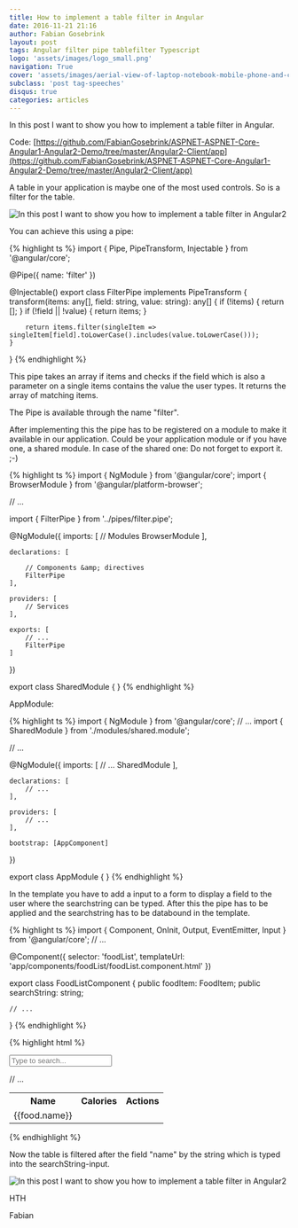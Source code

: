```yaml
---
title: How to implement a table filter in Angular
date: 2016-11-21 21:16
author: Fabian Gosebrink
layout: post
tags: Angular filter pipe tablefilter Typescript
logo: 'assets/images/logo_small.png'
navigation: True
cover: 'assets/images/aerial-view-of-laptop-notebook-mobile-phone-and-coffee-cup-on-wooden-table.jpg'
subclass: 'post tag-speeches'
disqus: true
categories: articles
---
```



In this post I want to show you how to implement a table filter in Angular.

Code: [https://github.com/FabianGosebrink/ASPNET-ASPNET-Core-Angular1-Angular2-Demo/tree/master/Angular2-Client/app](https://github.com/FabianGosebrink/ASPNET-ASPNET-Core-Angular1-Angular2-Demo/tree/master/Angular2-Client/app)

A table in your application is maybe one of the most used controls. So is a filter for the table.

![In this post I want to show you how to implement a table filter in Angular2](https://offering.solutions/wp-content/uploads/2016/11/filter-1024x133.jpg)

You can achieve this using a pipe:

{% highlight ts %}
import { Pipe, PipeTransform, Injectable } from '@angular/core';

@Pipe({
    name: 'filter'
})

@Injectable()
export class FilterPipe implements PipeTransform {
    transform(items: any[], field: string, value: string): any[] {
        if (!items) {
            return [];
        }
        if (!field || !value) {
            return items;
        }

        return items.filter(singleItem => singleItem[field].toLowerCase().includes(value.toLowerCase()));
    }
}
{% endhighlight %}

This pipe takes an array if items and checks if the field which is also a parameter on a single items contains the value the user types. It returns the array of matching items.

The Pipe is available through the name "filter".

After implementing this the pipe has to be registered on a module to make it available in our application. Could be your application module or if you have one, a shared module. In case of the shared one: Do not forget to export it. ;-)

{% highlight ts %}
import { NgModule } from '@angular/core';
import { BrowserModule } from '@angular/platform-browser';

// ...

import { FilterPipe } from '../pipes/filter.pipe';

@NgModule({
    imports: [
        // Modules
        BrowserModule
    ],

    declarations: [

        // Components &amp; directives
        FilterPipe
    ],

    providers: [
        // Services
    ],

    exports: [
        // ...
        FilterPipe
    ]
})

export class SharedModule { }
{% endhighlight %}

AppModule:

{% highlight ts %}
import { NgModule } from '@angular/core';
// ...
import { SharedModule } from './modules/shared.module';

// ...

@NgModule({
    imports: [
        // ...
        SharedModule
    ],

    declarations: [
        // ...
    ],

    providers: [
        // ...
    ],

    bootstrap: [AppComponent]
})

export class AppModule { }
{% endhighlight %}

In the template you have to add a input to a form to display a field to the user where the searchstring can be typed. After this the pipe has to be applied and the searchstring has to be databound in the template.

{% highlight ts %}
import { Component, OnInit, Output, EventEmitter, Input } from '@angular/core';
// ...

@Component({
    selector: 'foodList',
    templateUrl: 'app/components/foodList/foodList.component.html'
})

export class FoodListComponent {
    public foodItem: FoodItem;
    public searchString: string;

    // ...
}
{% endhighlight %}

{% highlight html %}
<form>
    <div class="form-group">
        <div class="input-group">
            <div class="input-group-addon"><i class="glyphicon glyphicon-search"></i></div>
            <input type="text" class="form-control" name="searchString" placeholder="Type to search..." [(ngModel)]="searchString">
        </div>
    </div>
</form>

<table class="table">
    <tr>
        <th>Name</th>
        <th>Calories</th>
        <th class="text-right">Actions</th>
    </tr>
    <tr *ngFor="let food of foods | filter : 'name' : searchString; let i = index">
        <td class="text-left">
            {{food.name}}
        </td>
        // ...
    </tr>
</table>
{% endhighlight %}


Now the table is filtered after the field "name" by the string which is typed into the searchString-input.

![In this post I want to show you how to implement a table filter in Angular2](https://offering.solutions/wp-content/uploads/2016/11/searchFilter-1024x316.gif)

HTH

Fabian
